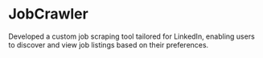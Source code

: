# JobCrawler
Developed a custom job scraping tool tailored for LinkedIn, enabling users to discover and view job listings based on their preferences.
